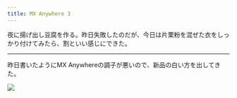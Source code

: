 ```yaml
---
title: MX Anywhere 3
---
```


夜に揚げ出し豆腐を作る。昨日失敗したのだが、今日は片栗粉を混ぜた衣をしっかり付けてみたら、割といい感じにできた。

---

昨日書いたようにMX Anywhereの調子が悪いので、新品の白い方を出してきた。

![](https://photos.old.apkas.net/medium/202305/20230505-204025.webp)
